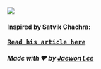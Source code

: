 <img src = "https://media.giphy.com/media/QVV4td5spD7OMNQo8n/giphy.gif">

#### Inspired by Satvik Chachra:

<pre><b><a href="https://dev.to/satvikchachra/how-to-add-an-awesome-readme-to-your-github-profile-361n">Read his article here</a></b></pre>

##### Made with ❤️ by [Jaewon Lee](https://github.com/joyjwlee)
